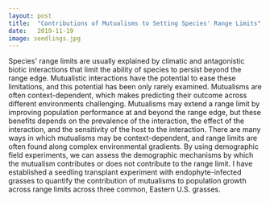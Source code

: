```yaml
---
layout: post
title:  "Contributions of Mutualisms to Setting Species' Range Limits"
date:   2019-11-19
image: seedlings.jpg
---
```


<p class="intro"><span class="dropcap">S</span>pecies' range limits are usually explained by climatic and antagonistic biotic interactions that limit the ability of species to persist beyond the range edge. Mutualistic interactions have the potential to ease these limitations, and this potential has been only rarely examined. Mutualisms are often context-dependent, which makes predicting their outcome across different environments challenging. Mutualisms may extend a range limit by improving population performance at and beyond the range edge, but these benefits depends on the prevalence of the interaction, the effect of the interaction, and the sensitivity of the host to the interaction. There are many ways in which mutualisms may be context-dependent, and range limits are often found along complex environmental gradients. By using demographic field experiments, we can assess the demographic mechanisms by which the mutualism contributes or does not contribute to the range limit. I have established a seedling transplant experiment with endophyte-infected grasses to quantify the contribution of mutualisms to population growth across range limits across three common, Eastern U.S. grasses.</p>

